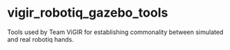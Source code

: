 # vigir_robotiq_gazebo_tools
Tools used by Team ViGIR for establishing commonality between simulated and real robotiq hands.
